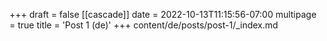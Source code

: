 +++
draft = false
[[cascade]]
date = 2022-10-13T11:15:56-07:00
multipage = true
title = 'Post 1 (de)'
+++
content/de/posts/post-1/_index.md
